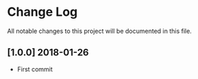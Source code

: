 # Change Log
All notable changes to this project will be documented in this file.

## [1.0.0] 2018-01-26
- First commit
